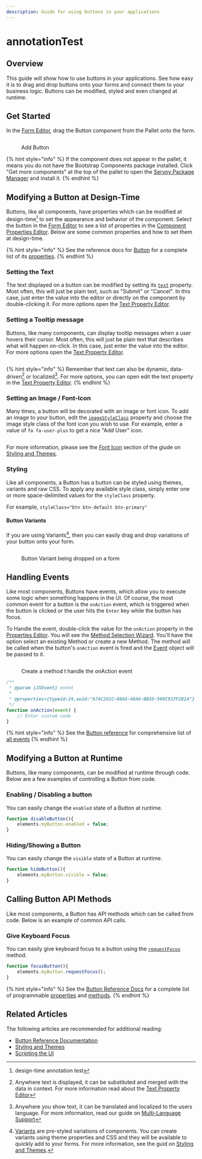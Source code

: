 ```yaml
---
description: Guide for using buttons in your applications
---
```


# annotationTest

## Overview

This guide will show how to use buttons in your applications. See how easy it is to drag and drop buttons onto your forms and connect them to your business logic. Buttons can be modified, styled and even changed at runtime.

## Get Started

In the [Form Editor](http://localhost:5000/s/QDXZ8sPLqo1Z0IswdI3w/servoy-core/page-3/object-editors/form-editor), drag the Button component from the Pallet onto the form.

<figure><img src="../../../../images/exampleButton - Add Button (1).gif" alt=""><figcaption><p>Add Button</p></figcaption></figure>

{% hint style="info" %}
If the component does not appear in the pallet, it means you do not have the Bootstrap Components package installed. Click "Get more components" at the top of the pallet to open the [Servoy Package Manager](http://localhost:5000/s/QDXZ8sPLqo1Z0IswdI3w/servoy-core/page-3/package-manager) and install it.
{% endhint %}

## Modifying a Button at Design-Time

Buttons, like all components, have properties which can be modified at design-time[^desgin-time] to set the appearance and behavior of the component. Select the button in the [Form Editor](http://localhost:5000/s/QDXZ8sPLqo1Z0IswdI3w/servoy-core/page-3/object-editors/form-editor) to see a list of properties in the [Component Properties Editor](http://localhost:5000/s/QDXZ8sPLqo1Z0IswdI3w/servoy-core/page-3/object-editors/component-properties-editor). Below are some common properties and how to set them at design-time.

{% hint style="info" %}
See the reference docs for [Button](http://localhost:5000/s/QDXZ8sPLqo1Z0IswdI3w/extensions/ui-components/buttons-and-text/button) for a complete list of its [properties](http://localhost:5000/s/QDXZ8sPLqo1Z0IswdI3w/extensions/ui-components/buttons-and-text/button#button-properties).
{% endhint %}

### Setting the Text

The text displayed on a button can be modified by setting its [`text`](http://localhost:5000/s/QDXZ8sPLqo1Z0IswdI3w/extensions/ui-components/buttons-and-text/button#text) property. Most often, this will just be plain text, such as "Submit" or "Cancel". In this case, just enter the value into the editor or directly on the component by double-clicking it. For more options open the [Text Property Editor](http://localhost:5000/s/QDXZ8sPLqo1Z0IswdI3w/servoy-core/page-3/object-editors/text-property-editor).

### Setting a Tooltip message

Buttons, like many components, can display tooltip messages when a user hovers their cursor. Most often, this will just be plain text that describes what will happen on-click. In this case, just enter the value into the editor. For more options open the [Text Property Editor](http://localhost:5000/s/QDXZ8sPLqo1Z0IswdI3w/servoy-core/page-3/object-editors/text-property-editor).

<figure><img src="../../../../images/exampleButton - tooltipText.gif" alt=""><figcaption></figcaption></figure>

{% hint style="info" %}
Remember that text can also be dynamic, data-driven[^data] or localized[^localized]. For more options, you can open edit the text property in the [Text Property Editor](http://localhost:5000/s/QDXZ8sPLqo1Z0IswdI3w/servoy-core/page-3/object-editors/text-property-editor).
{% endhint %}

### Setting an Image / Font-Icon

Many times, a button will be decorated with an image or font icon. To add an image to your button, edit the [`imageStyleClass`](http://localhost:5000/s/QDXZ8sPLqo1Z0IswdI3w/extensions/ui-components/buttons-and-text/button#imagestyleclass) property and choose the image style class of the font icon you wish to use. For example, enter a value of `fa fa-user-plus` to get a nice "Add User" icon.

<figure><img src="../../../../images/exampleButton - imageStyleClass.PNG" alt=""><figcaption></figcaption></figure>

For more information, please see the [Font Icon](../../styling-and-themes/font-icons.md) section of the giude on [Styling and Themes](../../styling-and-themes/).

### Styling

Like all components, a Button has a button can be styled using themes, variants and raw CSS. To apply any available style class, simply enter one or more space-delimited values for the `styleClass` property.

<img src="../../../../images/image.png" alt="" data-size="original">For example, `styleClass="btn btn-default btn-primary"`

#### Button Variants

If you are using Variants[^variants], then you can easily drag and drop variations of your button onto your form.

[^variants]: [Variants](../../styling-and-themes/component-variants.md) are pre-styled variations of components. You can create variants using theme properties and CSS and they will be available to quickly add to your forms. For more information, see the guid on [Styling and Themes](../../styling-and-themes/).

<figure><img src="../../../../images/exampleButton - Variant.gif" alt=""><figcaption><p>Button Variant being dropped on a form</p></figcaption></figure>

## Handling Events

Like most components, Buttons have events, which allow you to execute some logic when something happens in the UI. Of course, the most common event for a button is the `onAction` event, which is triggered when the button is clicked or the user hits the `Enter` key while the button has focus.

To Handle the event, double-click the value for the `onAction` property in the [Properties Editor](http://localhost:5000/s/QDXZ8sPLqo1Z0IswdI3w/servoy-core/page-3/object-editors/component-properties-editor). You will see the [Method Selection Wizard](http://localhost:5000/s/QDXZ8sPLqo1Z0IswdI3w/servoy-core/page-3/object-editors/method-selection-wizard). You'll have the option select an existing Method or create a new Method. The method will be called when the button's `onAction` event is fired and the [Event](http://localhost:5000/s/QDXZ8sPLqo1Z0IswdI3w/servoy-core/dev-api/application/jsevent) object will be passed to it.

<figure><img src="../../../../images/exampleButton - onAction (1).gif" alt=""><figcaption><p>Create a method t handle the onAction event</p></figcaption></figure>

```javascript
/**
 * @param {JSEvent} event
 *
 * @properties={typeid:24,uuid:"A74C281C-00AA-46AA-BB38-500C937F2D1A"}
 */
function onAction(event) {
	// Enter custom code
}
```

{% hint style="info" %}
See the [Button reference](http://localhost:5000/s/QDXZ8sPLqo1Z0IswdI3w/extensions/ui-components/buttons-and-text/button) for comprehensive list of [all events](http://localhost:5000/s/QDXZ8sPLqo1Z0IswdI3w/extensions/ui-components/buttons-and-text/button#events-summary)
{% endhint %}

## Modifying a Button at Runtime

Buttons, like many components, can be modified at runtime through code. Below are a few examples of controlling a Button from code.

### Enabling / Disabling a button

You can easily change the `enabled` state of a Button at runtime.

```javascript
function disableButton(){
	elements.myButton.enabled = false;
}
```

### Hiding/Showing a Button

You can easily change the `visible` state of a Button at runtime.

```javascript
function hideButton(){
	elements.myButton.visible = false;
}
```

## Calling Button API Methods

Like most components, a Button has API methods which can be called from code. Below is an example of common API calls.

### Give Keyboard Focus

You can easily give keyboard focus to a button using the [`requestFocus`](http://localhost:5000/s/QDXZ8sPLqo1Z0IswdI3w/extensions/ui-components/buttons-and-text/button#requestfocus) method.

```javascript
function focusButton(){
	elements.myButton.requestFocus();
}
```

{% hint style="info" %}
See the [Button Reference Docs](http://localhost:5000/s/QDXZ8sPLqo1Z0IswdI3w/extensions/ui-components/buttons-and-text/button) for a complete list of programmable [properties](http://localhost:5000/s/QDXZ8sPLqo1Z0IswdI3w/extensions/ui-components/buttons-and-text/button#properties-summary) and [methods](http://localhost:5000/s/QDXZ8sPLqo1Z0IswdI3w/extensions/ui-components/buttons-and-text/button#methods-summary).
{% endhint %}

## Related Articles

The following articles are recommended for additional reading:

* [Button Reference Documentation](http://localhost:5000/s/QDXZ8sPLqo1Z0IswdI3w/extensions/ui-components/buttons-and-text/button)
* [Styling and Themes](../../styling-and-themes/)
* [Scripting the UI](../../../programming-guide/scripting-the-ui/)



[^desgin-time]: design-time annotation test

[^data]: Anywhere text is displayed, it can be substituted and merged with the data in context. For more information read about the [Text Property Editor](http://localhost:5000/s/QDXZ8sPLqo1Z0IswdI3w/servoy-core/page-3/object-editors/text-property-editor)

[^localized]: Anywhere you show text, it can be translated and localized to the users language. For more information, read our guide on [Multi-Language Support](../../../multi-language-support.md)


